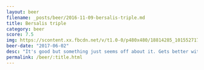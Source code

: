 ```yaml
---
layout: beer
filename: _posts/beer/2016-11-09-bersalis-triple.md
title: Bersalis triple
category: beer
score: 7.5
img: https://scontent.xx.fbcdn.net/v/t1.0-0/p480x480/18814285_10155271710113745_3851702774084524817_n.jpg?oh=e30efd34c53595b5cdf25d2b8a5614ae&oe=5A089AA6
beer-date: "2017-06-02"
desc: "It's good but something just seems off about it. Gets better with time but never what I'm hoping for"
permalink: /beer/:title.html
---
```

